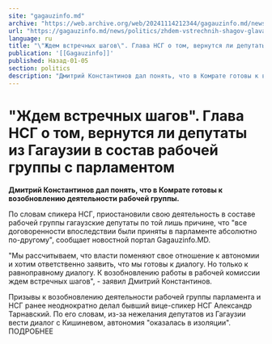 ```yaml
---
site: "gagauzinfo.md"
archive: "https://web.archive.org/web/20241114212344/gagauzinfo.md/news/politics/zhdem-vstrechnih-shagov-glava-nsg-o-tom-vernutsya-li-deputati-iz-gagauzii-v-sostav-rabochei-gruppi-s-parlamentom"
url: "https://gagauzinfo.md/news/politics/zhdem-vstrechnih-shagov-glava-nsg-o-tom-vernutsya-li-deputati-iz-gagauzii-v-sostav-rabochei-gruppi-s-parlamentom"
language: ru
title: "\"Ждем встречных шагов\". Глава НСГ о том, вернутся ли депутаты из Гагаузии в состав рабочей группы с парламентом"
publication: '[[Gagauzinfo]]'
published: Назад-01-05
section: politics
description: "Дмитрий Константинов дал понять, что в Комрате готовы к возобновлению деятельности рабочей группы."
---
```


# "Ждем встречных шагов". Глава НСГ о том, вернутся ли депутаты из Гагаузии в состав рабочей группы с парламентом

**Дмитрий Константинов дал понять, что в Комрате готовы к возобновлению деятельности рабочей группы.**

По словам спикера НСГ, приостановили свою деятельность в составе рабочей группы гагаузские депутаты по той лишь причине, что "все договоренности впоследствии были приняты в парламенте абсолютно по-другому", сообщает новостной портал Gagauzinfo.MD.

"Мы рассчитываем, что власти поменяют свое отношение к автономии и хотим ответственно заявить, что мы готовы к диалогу. Но только к равноправному диалогу. К возобновлению работы в рабочей комиссии ждем встречных шагов", - заявил Дмитрий Константинов.

Призывы к возобновлению деятельности рабочей группы парламента и НСГ ранее неоднократно делал бывший вице-спикер НСГ Александр Тарнавский. По его словам, из-за нежелания депутатов из Гагаузии вести диалог с Кишиневом, автономия "оказалась в изоляции". ПОДРОБНЕЕ